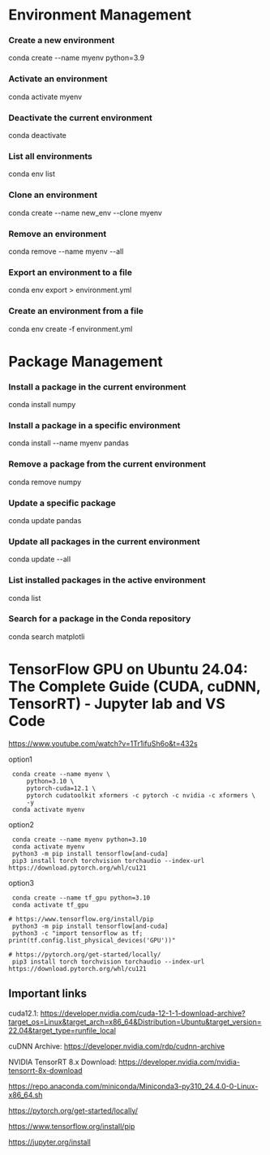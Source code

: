 # Environment Management

### Create a new environment
conda create --name myenv python=3.9

### Activate an environment
conda activate myenv

### Deactivate the current environment
conda deactivate

### List all environments
conda env list

### Clone an environment
conda create --name new_env --clone myenv

### Remove an environment
conda remove --name myenv --all

### Export an environment to a file
conda env export > environment.yml

### Create an environment from a file
conda env create -f environment.yml


# Package Management

### Install a package in the current environment
conda install numpy

### Install a package in a specific environment
conda install --name myenv pandas

### Remove a package from the current environment
conda remove numpy

### Update a specific package
conda update pandas

### Update all packages in the current environment
conda update --all

### List installed packages in the active environment
conda list

### Search for a package in the Conda repository
conda search matplotli


# TensorFlow GPU on Ubuntu 24.04: The Complete Guide (CUDA, cuDNN, TensorRT) - Jupyter lab and VS Code 
https://www.youtube.com/watch?v=1Tr1ifuSh6o&t=432s


option1

     conda create --name myenv \
         python=3.10 \
         pytorch-cuda=12.1 \
         pytorch cudatoolkit xformers -c pytorch -c nvidia -c xformers \
         -y
     conda activate myenv

option2

     conda create --name myenv python=3.10
     conda activate myenv
     python3 -m pip install tensorflow[and-cuda]
     pip3 install torch torchvision torchaudio --index-url https://download.pytorch.org/whl/cu121

option3

     conda create --name tf_gpu python=3.10
     conda activate tf_gpu

    # https://www.tensorflow.org/install/pip
     python3 -m pip install tensorflow[and-cuda]
     python3 -c "import tensorflow as tf; print(tf.config.list_physical_devices('GPU'))"

    # https://pytorch.org/get-started/locally/
     pip3 install torch torchvision torchaudio --index-url https://download.pytorch.org/whl/cu121

## Important links

cuda12.1: https://developer.nvidia.com/cuda-12-1-1-download-archive?target_os=Linux&target_arch=x86_64&Distribution=Ubuntu&target_version=22.04&target_type=runfile_local

cuDNN Archive: https://developer.nvidia.com/rdp/cudnn-archive

NVIDIA TensorRT 8.x Download: https://developer.nvidia.com/nvidia-tensorrt-8x-download

https://repo.anaconda.com/miniconda/Miniconda3-py310_24.4.0-0-Linux-x86_64.sh

https://pytorch.org/get-started/locally/

https://www.tensorflow.org/install/pip

https://jupyter.org/install


